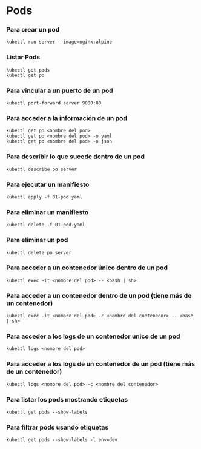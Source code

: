 # Pods

### Para crear un pod

```
kubectl run server --image=nginx:alpine
```

### Listar Pods

```
kubectl get pods
kubectl get po
```

### Para vincular a un puerto de un pod

```
kubectl port-forward server 9000:80
```

### Para acceder a la información de un pod

```
kubectl get po <nombre del pod>
kubectl get po <nombre del pod> -o yaml
kubectl get po <nombre del pod> -o json
```

### Para describir lo que sucede dentro de un pod

```
kubectl describe po server
```

### Para ejecutar un manifiesto

```
kubectl apply -f 01-pod.yaml
```

### Para eliminar un manifiesto

```
kubectl delete -f 01-pod.yaml
```

### Para eliminar un pod

```
kubectl delete po server
```

### Para acceder a un contenedor único dentro de un pod

```
kubectl exec -it <nombre del pod> -- <bash | sh>
```

### Para acceder a un contenedor dentro de un pod (tiene más de un contenedor)

```
kubectl exec -it <nombre del pod> -c <nombre del contenedor> -- <bash | sh>
```

### Para acceder a los logs de un contenedor único de un pod

```
kubectl logs <nombre del pod>
```

### Para acceder a los logs de un contenedor de un pod (tiene más de un contenedor)

```
kubectl logs <nombre del pod> -c <nombre del contenedor>
```

### Para listar los pods mostrando etiquetas

```
kubectl get pods --show-labels
```

### Para filtrar pods usando etiquetas

```
kubectl get pods --show-labels -l env=dev
```
